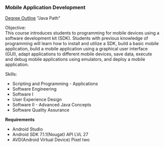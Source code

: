 ### Mobile Application Development

[Degree Outline](https://www.wgu.edu/online-it-degrees/software-development-bachelors-program.html) "Java Path"

Objective:  
This course introduces students to programming for mobile devices using a software development kit (SDK). Students with previous knowledge of programming will learn how to install and utilize a SDK, build a basic mobile application, build a mobile application using a graphical user interface (GUI), adapt applications to different mobile devices, save data, execute and debug mobile applications using emulators, and deploy a mobile application.  

Skills:  
* Scripting and Programming - Applications
* Software Engineering
* Software I
* User Experience Design
* Software II - Advanced Java Concepts
* Software Quality Assurance


**Requirements**  
* Android Studio
* Android SDK 7.1.1(Nougat) API LVL 27
* AVD(Android Virtual Device) Pixel two
